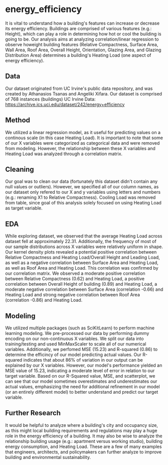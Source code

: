 # energy_efficiency

It is vital to understand how a building's features can increase or decrease its energy efficiency. Buildings are comprised of various features (e.g.: Height), which can play a role in determining how hot or cool the building is going to be. Our analysis aims at analyzing correlation/linear regression to observe howeight building features (Relative Compactness, Surface Area, Wall Area, Roof Area, Overall Height, Orientation, Glazing Area, and Glazing Distribution Area) determines a building's Heating Load (one aspect of energy efficiency).

## Data

Our dataset originated from UC Irvine's public data repository, and was created by Athanasios Tsanas and Angeliki Xifara. Our dataset is comprised of 768 instances (buildings)
UC Irvine Data: https://archive.ics.uci.edu/dataset/242/energy+efficiency

## Method

 We utilized a linear regression model, as it useful for predicting values on a continous scale (in this case Heating Load). It is important to note that some of our X variables were categorized as categorical data and were removed from modeling. However, the relationship between these X variables and Heating Load was analyzed through a correlation matrix. 

## Cleaning
Our goal was to clean our data (fortunately this dataset didn't contain any null values or outliers). However, we specified all of our column names, as our dataset only refered to our X and y variables using letters and numbers (e.g.: renaming X1 to Relative Compactness). Cooling Load was removed from table, since goal of this analysis solely focused on using Heating Load as target variable. 

## EDA

While exploring dataset, we observed that the average Heating Load across dataset fell at approximately 22.31. Additionally, the frequency of most of our sample distributions across X variables were relatively uniform in shape. Our kernel density plots revealed a potential positive correlation between Relative Compactness and Heating Load/Overall Height and Leading Load, as well as a negative correlation between Surface Area and Heating Load, as well as Roof Area and Heating Load. This correlation was confirmed by our correlation matrix. We observed a moderate positive correlation between Relative Compactness (0.62) and Heating Load, a positive correlation between Overall Height of building (0.89) and Heating Load, a moderate negative correlation between Surface Area (correlation -0.66) and Heating Load and strong negative correlation between Roof Area (correlation -0.86) and Heating Load. 

## Modeling

We utilized multiple packages (such as SciKitLearn) to perform machine learning modeling. We pre-processed our data by performing dummy encoding on our non-continuous X variables. We split our data into training/testing and used MinMaxScaler to scale all of our numerical variables. Additionally, we perfomed MSE (15.23) and R-squared (0.86) to determine the efficincy of our model predicting actual values. Our R-squared indicates that about 86% of variation in our output can be explained by our X variables. However, our model's performance yielded an MSE value of 15.23, indicating a moderate level of error in relation to our target variable. Based on our R-Squared value, MSE, and scatterplot, we can see that our model sometimes overestimates and underestimates our actual values, emphasizing the need for additional refinement in our model (or an entirely different model) to better understand and predict our target variable. 

## Further Research

It would be helpful to analyze where a building's city and occupancy size, as this might local building requirements and regulations may play a huge role in the energy efficiency of a building. It may also be wise to analyze the relationship building usage (e.g.: apartment versus working studio), building energy consumption, and Heating Load. These are a few of many examples that engineers, architects, and policymakers can further analyze to improve building and environmental sustainability.   
